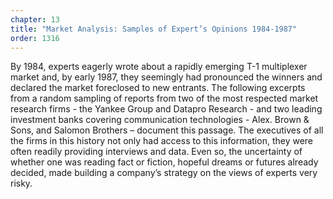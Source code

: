 ```yaml
---
chapter: 13
title: "Market Analysis: Samples of Expert’s Opinions 1984-1987"
order: 1316
---
```


By 1984, experts eagerly wrote about a rapidly emerging T-1 multiplexer market and, by early 1987, they seemingly had pronounced the winners and declared the market foreclosed to new entrants. The following excerpts from a random sampling of reports from two of the most respected market research firms - the Yankee Group and Datapro Research - and two leading investment banks covering communication technologies - Alex. Brown & Sons, and Salomon Brothers – document this passage. The executives of all the firms in this history not only had access to this information, they were often readily providing interviews and data. Even so, the uncertainty of whether one was reading fact or fiction, hopeful dreams or futures already decided, made building a company’s strategy on the views of experts very risky.
